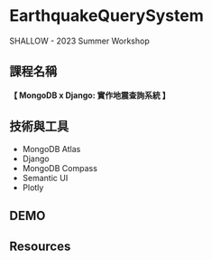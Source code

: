 # EarthquakeQuerySystem
SHALLOW - 2023 Summer Workshop

## 課程名稱
**【 MongoDB x Django: 實作地震查詢系統 】**

## 技術與工具
- MongoDB Atlas
- Django
- MongoDB Compass
- Semantic UI
- Plotly

## DEMO


## Resources
